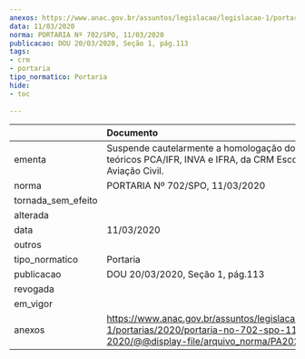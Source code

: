 ```yaml
---
anexos: https://www.anac.gov.br/assuntos/legislacao/legislacao-1/portarias/2020/portaria-no-702-spo-11-03-2020/@@display-file/arquivo_norma/PA2020-0702.pdf
data: 11/03/2020
norma: PORTARIA Nº 702/SPO, 11/03/2020
publicacao: DOU 20/03/2020, Seção 1, pág.113
tags:
- crm
- portaria
tipo_normatico: Portaria
hide: 
- toc 
 
---
```


|                    | Documento                                                                                                                                           |
|:-------------------|:----------------------------------------------------------------------------------------------------------------------------------------------------|
| ementa             | Suspende cautelarmente a homologação dos cursos teóricos PCA/IFR, INVA e IFRA, da CRM Escola de Aviação Civil.                                      |
| norma              | PORTARIA Nº 702/SPO, 11/03/2020                                                                                                                     |
| tornada_sem_efeito |                                                                                                                                                     |
| alterada           |                                                                                                                                                     |
| data               | 11/03/2020                                                                                                                                          |
| outros             |                                                                                                                                                     |
| tipo_normatico     | Portaria                                                                                                                                            |
| publicacao         | DOU 20/03/2020, Seção 1, pág.113                                                                                                                    |
| revogada           |                                                                                                                                                     |
| em_vigor           |                                                                                                                                                     |
| anexos             | https://www.anac.gov.br/assuntos/legislacao/legislacao-1/portarias/2020/portaria-no-702-spo-11-03-2020/@@display-file/arquivo_norma/PA2020-0702.pdf |